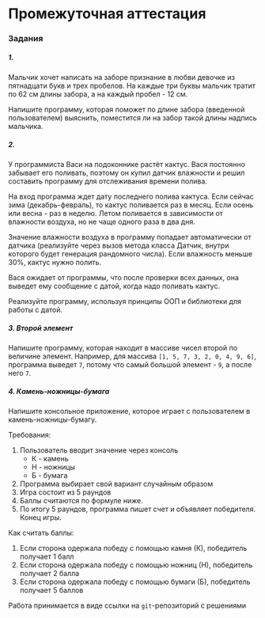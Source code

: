 # Промежуточная аттестация

### Задания

##### 1.

Мальчик хочет написать на заборе признание в любви девочке из пятнадцати букв и трех пробелов. На каждые три буквы
мальчик тратит по 62 см длины забора, а на каждый пробел - 12 см.

Напишите программу, которая поможет по длине забора (введенной пользователем) выяснить, поместится ли на забор такой
длины надпись мальчика.

##### 2.

У программиста Васи на подоконнике растёт кактус. Вася постоянно забывает его поливать, поэтому он купил датчик
влажности и решил составить программу для отслеживания времени полива.

На вход программа ждет дату последнего полива кактуса. Если сейчас зима (декабрь-февраль), то кактус поливается раз в
месяц. Если осень или весна - раз в неделю. Летом поливается в зависимости от влажности воздуха, но не чаще одного раза
в два дня.

Значение влажности воздуха в программу попадает автоматически от датчика (реализуйте через вызов метода класса Датчик,
внутри которого будет генерация рандомного числа). Если влажность меньше 30%, кактус нужно полить.

Вася ожидает от программы, что после проверки всех данных, она выведет ему сообщение с датой, когда надо поливать
кактус.

Реализуйте программу, используя принципы ООП и библиотеки для работы с датой.

##### 3. Второй элемент

Напишите программу, которая находит в массиве чисел второй по величине элемент.
Например, для массива `[1, 5, 7, 3, 2, 0, 4, 9, 6]`, программа выведет `7`, потому что самый большой элемент - `9`, а после него
`7`.

##### 4. Камень-ножницы-бумага

Напишите консольное приложение, которое играет с пользователем в камень-ножницы-бумагу.

Требования:

1. Пользователь вводит значение через консоль
    - К - камень
    - Н - ножницы
    - Б - бумага
2. Программа выбирает свой вариант случайным образом
3. Игра состоит из 5 раундов
4. Баллы считаются по формуле ниже.
5. По итогу 5 раундов, программа пишет счет и объявляет победителя. Конец игры.

Как считать баллы:

1. Если сторона одержала победу с помощью камня (К), победитель получает 1 балл
2. Если сторона одержала победу с помощью ножниц (Н), победитель получает 2 балла
3. Если сторона одержала победу с помощью бумаги (Б), победитель получает 5 баллов

Работа принимается в виде ссылки на `git`-репозиторий с решениями